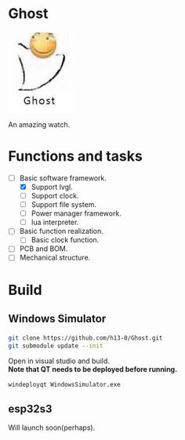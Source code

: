 # Ghost
![](Images/Logo.jpg)

An amazing watch.

# Functions and tasks
- [ ] Basic software framework.
  - [X] Support lvgl.
  - [ ] Support clock.
  - [ ] Support file system.
  - [ ] Power manager framework.
  - [ ] lua interpreter.
- [ ] Basic function realization.
  - [ ] Basic clock function.
- [ ] PCB and BOM.
- [ ] Mechanical structure.

# Build
## Windows Simulator
```Bash
git clone https://github.com/h13-0/Ghost.git
git submodule update --init
```
Open in visual studio and build.  
**Note that QT needs to be deployed before running.**
```
windeployqt WindowsSimulator.exe
```

## esp32s3
Will launch soon(perhaps).